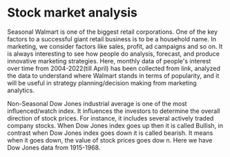 # Stock market analysis

Seasonal
Walmart is one of the biggest retail corporations. One of the key factors to a successful giant retail business is to be a household name. In marketing, we consider factors like sales, profit, ad campaigns and so on. It is always interesting to see how people do analysis, forecast, and produce innovative marketing strategies. Here, monthly data of people's interest over time from 2004-2022(till April) has been collected from link, analyzed the data to understand where Walmart stands in terms of popularity, and it will be useful in strategy planning/decision making from marketing analytics.

Non-Seasonal
Dow Jones industrial average is one of the most influenced/watch index. It influences the investors to determine the overall direction of stock prices. For instance, it includes several actively traded company stocks. When Dow Jones index goes up then it is called Bullish, in contrast when Dow Jones index goes down it is called bearish. It means when it goes down, the value of stock prices goes dow n. Here we have Dow Jones data from 1915-1968.
